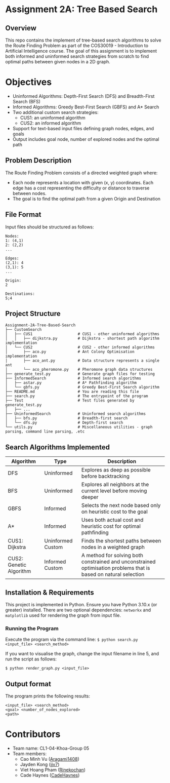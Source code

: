 # Assignment 2A: Tree Based Search

## Overview

This repo contains the implement of tree-based search algorithms to solve the Route Finding Problem as part of the COS30019 - Introduction to Artificial Intelligence course. The goal of this assignment is to implement both informed and uninformed search strategies from scratch to find optimal paths between given nodes in a 2D graph.

# Objectives
- Uninformed Algorithms: Depth-First Search (DFS) and Breadth-First Search (BFS)
- Informed Algorithms: Greedy Best-First Search (GBFS) and A* Search
- Two additional custom search strategies:
    - CUS1: an uninformed algorithm
    - CUS2: an informed algorithm
- Support for text-based input files defining graph nodes, edges, and goals
- Output includes goal node, number of explored nodes and the optimal path

## Problem Description
The Route Finding Problem consists of a directed weighted graph where:
- Each node represents a location with given (x, y) coordinates.
Each edge has a cost representing the difficulty or distance to traverse between nodes.
- The goal is to find the optimal path from a given Origin and Destination

## File Format
Input files should be structured as follows:
```
Nodes:
1: (4,1)
2: (2,2)
...

Edges:
(2,1): 4
(3,1): 5
...

Origin:
2

Destinations:
5;4
```

## Project Structure

```
Assignment-2A-Tree-Based-Search
├── CustomSearch                
│   ├── CUS1                    # CUS1 - other uninformed algorithms 
│   │   ├── dijkstra.py         # Dijkstra - shortest path algorithm implementation
│   └── CUS2                    # CUS2 - other informed algorithms
│       ├── aco.py              # Ant Colony Optimisation implementation
│       ├── aco_ant.py          # Data structure represents a single ant
│       └── aco_pheromone.py    # Pheromone graph data structures
├── generate_test.py            # Generate graph files for testing
├── InformedSearch              # Informed search algorithms
│   ├── astar.py                # A* Pathfinding algorithm
│   └── gbfs.py                 # Greedy Best-First Search algorithm
├── README.md                   # You are reading this file
├── search.py                   # The entrypoint of the program
├── Test                        # Test files generated by generate_test.py
│   ├── ...             
├── UninformedSearch            # Uninformed search algorithms
│   ├── bfs.py                  # Breadth-first search
│   └── dfs.py                  # Depth-first search
└── utils.py                    # Miscellaneous utilities - graph parsing, command line parsing, .etc
```

## Search Algorithms Implemented
| **Algorithm**           | **Type**          | **Description**                                                                                                  |
|-------------------------|-------------------|------------------------------------------------------------------------------------------------------------------|
| DFS                     | Uninformed        | Explores as deep as possible before backtracking                                                                 |
| BFS                     | Uninformed        | Explores all neighbors at the current level before moving deeper                                                 |
| GBFS                    | Informed          | Selects the next node based only on heuristic cost to the goal                                                   |
| A*                      | Informed          | Uses both actual cost and heuristic cost for optimal pathfinding                                                 |
| CUS1: Dijkstra          | Uninformed Custom | Finds the shortest paths between nodes in a weighted graph                                                       |
| CUS2: Genetic Algorithm | Informed Custom   | A method for solving both constrained and unconstrained optimisation problems that is based on natural selection |

## Installation & Requirements
This project is implemented in Python. Ensure you have Python 3.10.x (or greater) installed. There are two optional dependencies: `networkx` and `matplotlib` used for rendering the graph from input file.
### Running the Program
Execute the program via the command line:
```$ python search.py <input_file> <search_method>```

If you want to visualise the graph, change the input filename in line 5, and run the script as follows:
```
$ python render_graph.py <input_file>
```

## Output format
The program prints the following results:
```
<input_file> <search_method>
<goal> <number_of_nodes_explored>
<path>
```

# Contributors
- Team name: CL1-04-Khoa-Group 05
- Team members:
    - Cao Minh Vu ([Aragami1408](https://github.com/Aragami1408))
    - Jayden Kong ([jjv7](https://github.com/jjv7))
    - Viet Hoang Pham ([Rinekochan](https://github.com/Rinekochan))
    - Cade Haynes ([CadeHaynes](https://github.com/CadeHaynes))
